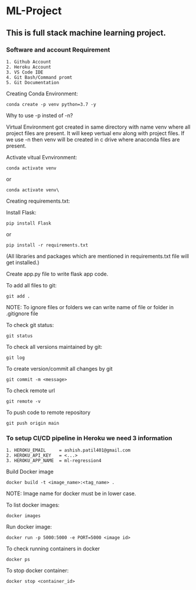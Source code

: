 # ML-Project
## This is full stack machine learning project.

### Software and account Requirement
    1. Github Account
    2. Heroku Account
    3. VS Code IDE
    4. Git Bash/Command promt
    5. Git Documentation


Creating Conda Environment:
```
conda create -p venv python=3.7 -y
```

Why to use -p insted of -n?

Virtual Environment got created in same directory with name venv where all project files are present. It will keep vertual env along with project files. If we use -n then venv will be created in c drive where anaconda files are present.


Activate vitual Evnvironment:
```
conda activate venv
```
or
```
conda activate venv\
```

Creating requirements.txt:

Install Flask:
```
pip install Flask
```
or
```
pip install -r requirements.txt
```
(All libraries and packages which are mentioned in requirements.txt file will get installed.)


Create app.py file to write flask app code.

To add all files to git:
```
git add .
```

NOTE: To ignore files or folders we can write name of file or folder in .gitignore file

To check git status:
```
git status
```

To check all versions maintained by git:
```
git log
```

To create version/commit all changes by git
```
git commit -m <message>
```

To check remote url
```
git remote -v
```

To push code to remote repository
```
git push origin main
```

### To setup CI/CD pipeline in Heroku we need 3 information
    1. HEROKU_EMAIL     = ashish.patil401@gmail.com
    2. HEROKU_API_KEY   = <...>
    3. HEROKU_APP_NAME  = ml-regression4


Build Docker image
```
docker build -t <image_name>:<tag_name> .
```
NOTE: Image name for docker must be in lower case.


To list docker images:
```
docker images
```

Run docker image:
```
docker run -p 5000:5000 -e PORT=5000 <image id>
```

To check running containers in docker
```
docker ps
```

To stop docker container:
```
docker stop <container_id>
```

